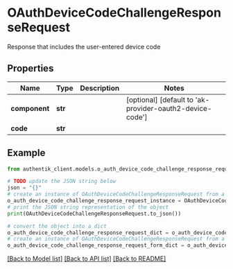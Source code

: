 # OAuthDeviceCodeChallengeResponseRequest

Response that includes the user-entered device code

## Properties

Name | Type | Description | Notes
------------ | ------------- | ------------- | -------------
**component** | **str** |  | [optional] [default to 'ak-provider-oauth2-device-code']
**code** | **str** |  | 

## Example

```python
from authentik_client.models.o_auth_device_code_challenge_response_request import OAuthDeviceCodeChallengeResponseRequest

# TODO update the JSON string below
json = "{}"
# create an instance of OAuthDeviceCodeChallengeResponseRequest from a JSON string
o_auth_device_code_challenge_response_request_instance = OAuthDeviceCodeChallengeResponseRequest.from_json(json)
# print the JSON string representation of the object
print(OAuthDeviceCodeChallengeResponseRequest.to_json())

# convert the object into a dict
o_auth_device_code_challenge_response_request_dict = o_auth_device_code_challenge_response_request_instance.to_dict()
# create an instance of OAuthDeviceCodeChallengeResponseRequest from a dict
o_auth_device_code_challenge_response_request_form_dict = o_auth_device_code_challenge_response_request.from_dict(o_auth_device_code_challenge_response_request_dict)
```
[[Back to Model list]](../README.md#documentation-for-models) [[Back to API list]](../README.md#documentation-for-api-endpoints) [[Back to README]](../README.md)


